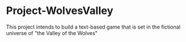 # Project-WolvesValley
This project intends to build a text-based game that is set in the fictional universe of "the Valley of the Wolves"

